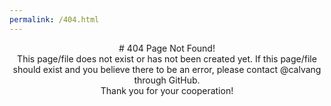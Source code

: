 ```yaml
---
permalink: /404.html
---
```


<center> # 404 Page Not Found! </center>
<center> This page/file does not exist or has not been created yet. If this page/file should exist and you believe there to be an error, please contact @calvang through GitHub. </center>
<center> Thank you for your cooperation! </center>
